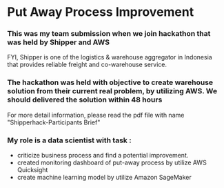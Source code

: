 # Put Away Process Improvement
### This was my team submission when we join hackathon that was held by Shipper and AWS
FYI, Shipper is one of the logistics & warehouse aggregator in Indonesia that provides reliable freight and co-warehouse service.
### The hackathon was held with objective to create warehouse solution from their current real problem, by utilizing AWS. We should delivered the solution within 48 hours
For more detail information, please read the pdf file with name "Shipperhack-Participants Brief"

### My role is a data scientist with task :
- criticize business process and find a potential improvement.
- created monitoring dashboard of put-away process by utilize AWS Quicksight 
- create machine learning model by utilize Amazon SageMaker
